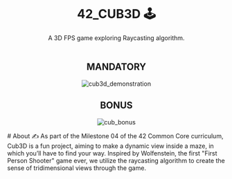 <h1 align=center>
 42_CUB3D 🕹️
</h1>

<div align=center>
  A 3D FPS game exploring Raycasting algorithm.
</div>
<br />

<h2 align=center>
MANDATORY
</h2>

<div align=center>
 
![cub3d_demonstration](gif/cub.gif "cub3d")

</div>

<h2 align=center>
BONUS
</h2>

<div align=center>
 
![cub_bonus](gif/cub_bonus.gif "cub3d bonus")

</div>
# About ✍
As part of the Milestone 04 of the 42 Common Core curriculum, Cub3D is a fun project, aiming to make a dynamic view inside a maze, in which you’ll have to find your way. Inspired by Wolfenstein, the first "First Person Shooter" game ever, we utilize the raycasting algorithm to create the sense of tridimensional views through the game.

